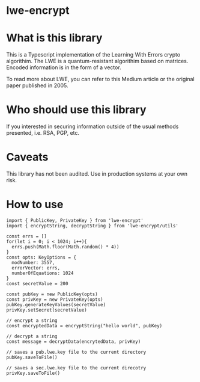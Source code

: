 # lwe-encrypt


# What is this library
This is a Typescript implementation of the Learning With Errors crypto algorithim. The
LWE is a quantum-resistant algorithim based on matrices. Encoded information is in the
form of a vector. 

To read more about LWE, you can refer to this Medium article or the original paper published in 2005. 

# Who should use this library
If you interested in securing information outside of the usual methods presented, i.e. RSA, PGP, etc. 

# Caveats
This library has not been audited. Use in production systems at your own risk. 

# How to use

```
import { PublicKey, PrivateKey } from 'lwe-encrypt'
import { encryptString, decryptString } from 'lwe-encrypt/utils'

const errs = []
for(let i = 0; i < 1024; i++){
  errs.push(Math.floor(Math.random() * 4))
}
const opts: KeyOptions = {
  modNumber: 3557,
  errorVector: errs,
  numberOfEquations: 1024
}
const secretValue = 200

const pubKey = new PublicKey(opts)
const privKey = new PrivateKey(opts)
pubKey.generateKeyValues(secretValue)
privKey.setSecret(secretValue)

// encrypt a string
const encryptedData = encryptString("hello world", pubKey)

// decrypt a string
const message = decryptData(encrytedData, privKey)

// saves a pub.lwe.key file to the current directory 
pubKey.saveToFile()

// saves a sec.lwe.key file to the current direcotry
privKey.saveToFile()

```